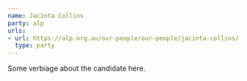 ```yaml
---
name: Jacinta Collins
party: alp
urls:
- url: https://alp.org.au/our-people/our-people/jacinta-collins/
  type: party
---
```

Some verbiage about the candidate here.
